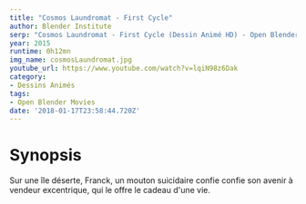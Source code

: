 ```yaml
---
title: "Cosmos Laundromat - First Cycle"
author: Blender Institute
serp: "Cosmos Laundromat - First Cycle (Dessin Animé HD) - Open Blender Movies"
year: 2015
runtime: 0h12mn
img_name: cosmosLaundromat.jpg
youtube_url: https://www.youtube.com/watch?v=lqiN98z6Dak
category:
- Dessins Animés
tags:
- Open Blender Movies
date: '2018-01-17T23:58:44.720Z'
---
```


# Synopsis
Sur une île déserte, Franck, un mouton suicidaire confie confie son avenir à vendeur excentrique, qui le offre le cadeau d'une vie.
